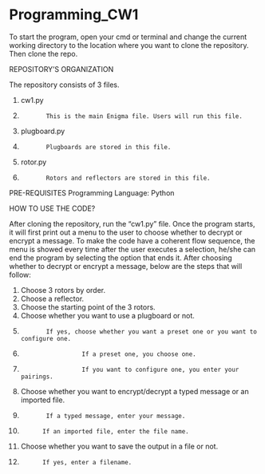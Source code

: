# Programming_CW1

To start the program, open your cmd or terminal and change the current working directory to the location where you want to clone the repository. Then clone the repo.

REPOSITORY’S ORGANIZATION

The repository consists of 3 files.

1.	cw1.py
2.	          This is the main Enigma file. Users will run this file.
3.	plugboard.py
4.	          Plugboards are stored in this file.
5.	rotor.py
6.	          Rotors and reflectors are stored in this file.

PRE-REQUISITES
Programming Language: Python

HOW TO USE THE CODE?

After cloning the repository, run the “cw1.py” file. Once the program starts, it will first print out a menu to the user to choose whether to decrypt or encrypt a message. To make the code have a coherent flow sequence, the menu is showed every time after the user executes a selection, he/she can end the program by selecting the option that ends it. After choosing whether to decrypt or encrypt a message, below are the steps that will follow:
1.	Choose 3 rotors by order.
2.	Choose a reflector.
3.	Choose the starting point of the 3 rotors.
4.	Choose whether you want to use a plugboard or not.
5.	          If yes, choose whether you want a preset one or you want to configure one.
6.	                    If a preset one, you choose one.
7.	                    If you want to configure one, you enter your pairings.
8.	Choose whether you want to encrypt/decrypt a typed message or an imported file.
9.	          If a typed message, enter your message.
10.	          If an imported file, enter the file name.
11.	Choose whether you want to save the output in a file or not.
12.	          If yes, enter a filename.

